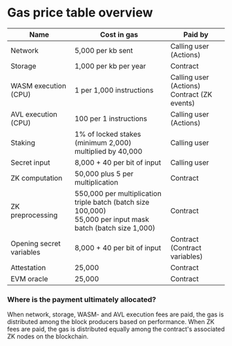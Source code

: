 # Gas price table overview

| **Name**                 | **Cost in gas**                                                                                                  | **Paid by**                                    |
| ------------------------ | ---------------------------------------------------------------------------------------------------------------- | ---------------------------------------------- |
| Network                  | 5,000 per kb sent                                                                                                | Calling user (Actions)                         |
| Storage                  | 1,000 per kb per year                                                                                            | Contract                                       |
| WASM execution (CPU)     | 1 per 1,000 instructions                                                                                         | Calling user (Actions)<br>Contract (ZK events) |
| AVL execution (CPU)      | 100 per 1 instructions                                                                                           | Calling user (Actions)                         |
| Staking                  | 1% of locked stakes (minimum 2,000) multiplied by 40,000                                                         | Calling user                                   |
| Secret input             | 8,000 + 40 per bit of input                                                                                      | Calling user                                   |
| ZK computation           | 50,000 plus 5 per multiplication                                                                                 | Contract                                       |
| ZK preprocessing         | 550,000 per multiplication triple batch (batch size 100,000) <br> 55,000 per input mask batch (batch size 1,000) | Contract                                       |
| Opening secret variables | 8,000 + 40 per bit of input                                                                                      | Contract (Contract variables)                  |
| Attestation              | 25,000                                                                                                           | Contract                                       |
| EVM oracle               | 25,000                                                                                                           | Contract                                       |

### Where is the payment ultimately allocated?

When network, storage, WASM- and AVL execution fees are paid, the gas is distributed among the block producers based on
performance. When ZK fees are paid, the gas is distributed equally among the contract's associated ZK nodes on the
blockchain.
